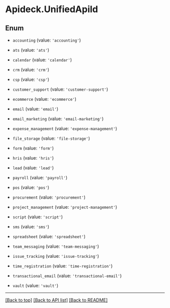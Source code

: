 # Apideck.UnifiedApiId

## Enum


* `accounting` (value: `'accounting'`)

* `ats` (value: `'ats'`)

* `calendar` (value: `'calendar'`)

* `crm` (value: `'crm'`)

* `csp` (value: `'csp'`)

* `customer_support` (value: `'customer-support'`)

* `ecommerce` (value: `'ecommerce'`)

* `email` (value: `'email'`)

* `email_marketing` (value: `'email-marketing'`)

* `expense_management` (value: `'expense-management'`)

* `file_storage` (value: `'file-storage'`)

* `form` (value: `'form'`)

* `hris` (value: `'hris'`)

* `lead` (value: `'lead'`)

* `payroll` (value: `'payroll'`)

* `pos` (value: `'pos'`)

* `procurement` (value: `'procurement'`)

* `project_management` (value: `'project-management'`)

* `script` (value: `'script'`)

* `sms` (value: `'sms'`)

* `spreadsheet` (value: `'spreadsheet'`)

* `team_messaging` (value: `'team-messaging'`)

* `issue_tracking` (value: `'issue-tracking'`)

* `time_registration` (value: `'time-registration'`)

* `transactional_email` (value: `'transactional-email'`)

* `vault` (value: `'vault'`)


---

[[Back to top]](#) [[Back to API list]](../../../../README.md#documentation-for-api-endpoints) [[Back to README]](../../../../README.md)


